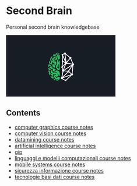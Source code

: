 # Second Brain

Personal second brain knowledgebase

![](assets/main.jpg)

## Contents

- [computer graphics course notes](pages/computer_graphics/index.md)
- [computer vision course notes](pages/computer_vision/index.md)
- [datamining course notes](pages/datamining/index.md)
- [artificial intelligence course notes](pages/fondamenti_intelligenza_artificiale/index.md)
- [gip](pages/gip/index.md)
- [linguaggi e modelli computazionali course notes](pages/linguaggi_modelli_computazionali/index.md)
- [mobile systems course notes](pages/mobile_systems/index.md)
- [sicurezza informazione course notes](pages/sicurezza_informazione/index.md)
- [tecnologie basi dati course notes](pages/tecnologie_basi_dati/index.md)
